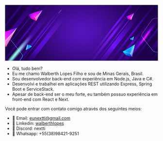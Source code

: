 <img src="/images/98de2fb3c263d038a950613564147c10.jpg"/>

- Olá, tudo bem?
- Eu me chamo Walberth Lopes Filho e sou de Minas Gerais, Brasil.
- Sou desenvolvedor back-end com experiência em Node.js, Java e C#.
- Desenvolvi e trabalhei em aplicações REST utilizando Express, Spring Boot e ServiceStack.
- Apesar de back-end ser o meu forte, eu também possuo experiência em front-end com React e Next.

Você pode entrar com contato comigo através dos seguintes meios:
- 📌 Email: eunextti@gmail.com
- 📌 Linkedin: [walberthlopes](https://www.linkedin.com/in/walberthlopes/)
- 📌 Discord: nextti
- 📌 Whatsapp: +55(38)98421-9251
